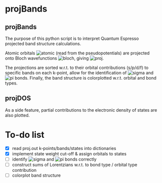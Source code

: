 # projBands

## projBands
The purpose of this python script is to interpret Quantum Espresso projected band structure calculations. 

Atomic orbitals ![atomic](http://mathurl.com/y9zgkx6m.png) (read from the pseudopotentials) are projected onto Bloch wavefunctions ![bloch](http://mathurl.com/y9lfw2zq.png), giving ![proj](http://mathurl.com/y9nggo8r.png).

The projections are sorted w.r.t. to their orbital contributions (s/p/d/f) to specific bands on each k-point, allow for the identification of ![sigma](http://mathurl.com/y8pnjxgx.png) and ![pi](http://mathurl.com/62kzla.png) bonds. Finally, the band structure is colorplotted w.r.t. orbital and bond types.

## projDOS
As a side feature, partial contributions to the electronic density of states are also plotted.

# To-do list
- [x] read proj.out k-points/bands/states into dictionaries
- [x] implement state weight cut-off & assign orbitals to states
- [ ] identify ![sigma](http://mathurl.com/y8pnjxgx.png) and ![pi](http://mathurl.com/62kzla.png) bonds correctly
- [ ] construct sums of Lorentzians w.r.t. to bond type / orbital type contribution
- [ ] colorplot band structure